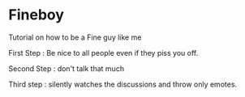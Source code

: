 # Fineboy
Tutorial on how to be a Fine guy like me

First Step :
Be nice to all people even if they piss you off.

Second Step :
don't talk that much

Third step :
silently watches the discussions and throw only emotes.

